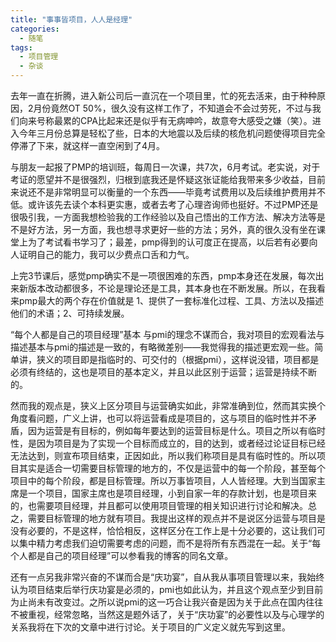 ```yaml
---
title: "事事皆项目，人人是经理"
categories:
  - 随笔
tags:
  - 项目管理
  - 杂谈
---
```


去年一直在折腾，进入新公司后一直沉在一个项目里，忙的死去活来，由于种种原因，2月份竟然OT 50%，很久没有这样工作了，不知道会不会过劳死，不过与我们向来号称最累的CPA比起来还是似乎有无病呻吟，故意夸大感受之嫌（笑）。进入今年三月份总算是轻松了些，日本的大地震以及后续的核危机问题使得项目完全停滞了下来，就这样一直空闲到了4月。

与朋友一起报了PMP的培训班，每周日一次课，共7次，6月考试。老实说，对于考证的愿望并不是很强烈，归根到底我还是怀疑这张证能给我带来多少收益，目前来说还不是非常明显可以衡量的一个东西——毕竟考试费用以及后续维护费用并不低。或许该先去读个本科更实惠，或者去考了心理咨询师也挺好。不过PMP还是很吸引我，一方面我想检验我的工作经验以及自己悟出的工作方法、解决方法等是不是好方法，另一方面，我也想寻求更好一些的方法；另外，真的很久没有坐在课堂上为了考试看书学习了；最差，pmp得到的认可度正在提高，以后若有必要向人证明自己的能力，我可以少费点口舌和力气。

上完3节课后，感觉pmp确实不是一项很困难的东西，pmp本身还在发展，每次出来新版本改动都很多，不论是理论还是工具，其本身也在不断发展。所以，在我看来pmp最大的两个存在价值就是 1、提供了一套标准化过程、工具、方法以及描述他们的术语；2、可持续发展。

“每个人都是自己的项目经理”基本 与pmi的理念不谋而合，我对项目的宏观看法与描述基本与pmi的描述是一致的，有略微差别——我觉得我的描述更宏观一些。简单讲，狭义的项目即是指临时的、可交付的（根据pmi），这样说没错，项目都是必须有终结的，这也是项目的基本定义，并且以此区别于运营；运营是持续不断的。

然而我的观点是，狭义上区分项目与运营确实如此，非常准确到位，然而其实换个角度看问题，广义上讲，也可以将运营看成是项目的，这与项目的临时性并不矛盾，因为运营是有目标的，例如每年要达到的运营目标是什么。项目之所以有临时性，是因为项目是为了实现一个目标而成立的，目的达到，或者经过论证目标已经无法达到，则宣布项目结束，正因如此，所以我们称项目是具有临时性的。所以项目其实是适合一切需要目标管理的地方的，不仅是运营中的每一个阶段，甚至每个项目中的每个阶段，都是目标管理。所以万事皆项目，人人皆经理。大到当国家主席是一个项目，国家主席也是项目经理，小到自家一年的存款计划，也是项目来的，也需要项目经理，并且都可以使用项目管理的相关知识进行讨论和解决。总之，需要目标管理的地方就有项目。我提出这样的观点并不是说区分运营与项目是没有必要的，不是这样，恰恰相反，这样区分在工作上是十分必要的，这让我们可以集中精力考虑我们迫切需要考虑的问题，而不是将所有东西混在一起。关于“每个人都是自己的项目经理”可以参看我的博客的同名文章。

还有一点另我非常兴奋的不谋而合是“庆功宴”，自从我从事项目管理以来，我始终认为项目结束后举行庆功宴是必须的，pmi也如此认为，并且这个观点至少到目前为止尚未有改变过。之所以说pmi的这一巧合让我兴奋是因为关于此点在国内往往不被重视，经常忽略，当然这是题外话了，关于“庆功宴”的必要性以及与心理学的关系我将在下次的文章中进行讨论。关于项目的广义定义就先写到这里。